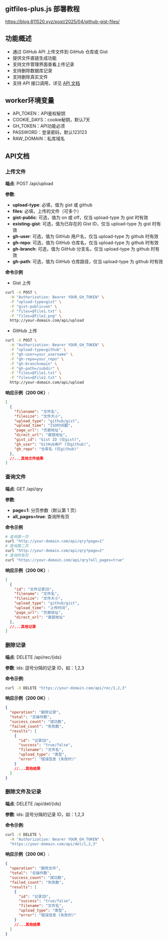 ## gitfiles-plus.js 部署教程
<https://blog.811520.xyz/post/2025/04/github-gist-files/>

## 功能概述
- 通过 GitHub API 上传文件到 GitHub 仓库或 Gist
- 提供文件直链生成功能
- 支持文件管理界面查看上传记录
- 支持删除数据库记录
- 支持删除真实文件
- 支持 API 接口调用，详见 [API 文档](#API文档)

## worker环境变量

- API_TOKEN：API鉴权秘钥
- COOKIE_DAYS：cookie秘钥，默认7天
- GH_TOKEN：API功能必须
- PASSWORD：登录密码，默认123123
- RAW_DOMAIN：私库域名

## API文档

### 上传文件

**端点**: POST /api/upload

**参数**:
- **upload-type**: 必填，值为 gist 或 github
- **files**: 必填，上传的文件（可多个）
- **gist-public**: 可选，值为 on 或 off，仅当 upload-type 为 gist 时有效
- **existing-gist**: 可选，值为已存在的 Gist ID，仅当 upload-type 为 gist 时有效
- **gh-user**: 可选，值为 GitHub 用户名，仅当 upload-type 为 github 时有效
- **gh-repo**: 可选，值为 GitHub 仓库名，仅当 upload-type 为 github 时有效
- **gh-branch**: 可选，值为 GitHub 分支名，仅当 upload-type 为 github 时有效
- **gh-path**: 可选，值为 GitHub 仓库路径，仅当 upload-type 为 github 时有效

**命令示例**

- Gist 上传
```bash
curl -X POST \
  -H "Authorization: Bearer YOUR_GH_TOKEN" \
  -F "upload-type=gist" \
  -F "gist-public=on" \
  -F "files=@file1.txt" \
  -F "files=@file2.png" \
  http://your-domain.com/api/upload
```

- GitHub 上传
```bash
curl -X POST \
  -H "Authorization: Bearer YOUR_GH_TOKEN" \
  -F "upload-type=github" \
  -F "gh-user=your_username" \
  -F "gh-repo=your_repo" \
  -F "gh-branch=main" \
  -F "gh-path=/subdir" \
  -F "files=@file1.txt" \
  -F "files=@file2.txt" \
  http://your-domain.com/api/upload
```

**响应示例（200 OK）**:

```json
[
  {
    "filename": "文件名",
    "filesize": "文件大小",
    "upload_type": "github/gist",
    "upload_time": "ISO时间戳",
    "page_url": "页面地址",
    "direct_url": "直链地址",
    "gist_id": "Gist ID (仅gist)",
    "gh_user": "GitHub用户 (仅github)",
    "gh_repo": "仓库名 (仅github)"
  },
  //...其他文件结果
]
```

### 查询文件

**端点**: GET /api/qry

**参数**: 
- **page=1**: 分页参数（默认第 1 页）
- **all_pages=true**: 查询所有页

**命令示例**

```bash
# 查询第一页
curl "http://your-domain.com/api/qry?page=1"
# 查询第二页
curl "http://your-domain.com/api/qry?page=2"
# 查询所有页
curl "https://your-domain.com/api/qry?all_pages=true"
```

**响应示例（200 OK）**:

```json
[
  {
    "id": "文件记录ID",
    "filename": "文件名",
    "filesize": "文件大小",
    "upload_type": "github/gist",
    "upload_time": "上传时间",
    "page_url": "页面地址",
    "direct_url": "直链地址"
  },
  //...其他记录
]
```

### 删除记录

**端点**: DELETE /api/rec/{ids}

**参数**: ids: 逗号分隔的记录 ID，如：1,2,3

**命令示例**:

```bash
curl -X DELETE "https://your-domain.com/api/rec/1,2,3"
```

**响应示例（200 OK）**:

```json
{
  "operation": "删除记录",
  "total": "总操作数",
  "success_count": "成功数",
  "failed_count": "失败数",
  "results": [
    {
      "id": "记录ID",
      "success": "true/false",
      "filename": "文件名",
      "upload_type": "类型",
      "error": "错误信息 (失败时)"
    }
    //...其他结果
  ]
}
```

### 删除文件及记录

**端点**: DELETE /api/del/{ids}

**参数**: ids: 逗号分隔的记录 ID，如：1,2,3

**命令示例**:

```bash
curl -X DELETE \
  -H "Authorization: Bearer YOUR_GH_TOKEN" \
  "https://your-domain.com/api/del/1,2,3"
```

**响应示例（200 OK）**:

```Json
{
  "operation": "删除文件",
  "total": "总操作数",
  "success_count": "成功数",
  "failed_count": "失败数",
  "results": [
    {
      "id": "记录ID",
      "success": "true/false",
      "filename": "文件名",
      "upload_type": "类型",
      "error": "错误信息 (失败时)"
    }
    //...其他结果
  ]
}
```
